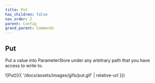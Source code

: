 ```yaml
---
title: Put
has_children: false
nav_order: 2
parent: Config
grand_parent: Commands
---
```


## Put

Put a value into ParameterStore under any arbitrary path that you have access to write to.

![Put]({{ '/docs/assets/images/gifs/put.gif' | relative-url }})